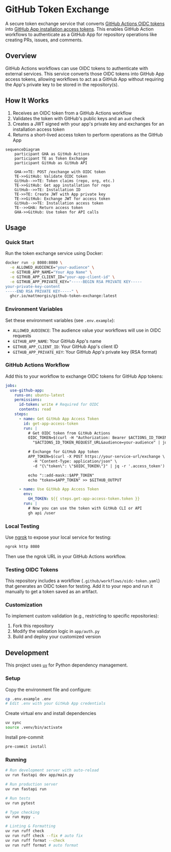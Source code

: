 # GitHub Token Exchange

A secure token exchange service that converts [GitHub Actions OIDC tokens](https://docs.github.com/en/actions/security-for-github-actions/security-hardening-your-deployments/about-security-hardening-with-openid-connect) into [GitHub App installation access tokens](https://docs.github.com/en/apps/creating-github-apps/authenticating-with-a-github-app/generating-an-installation-access-token-for-a-github-app). This enables GitHub Action workflows to authenticate as a GitHub App for repository operations like creating PRs, issues, and comments.

## Overview

GitHub Actions workflows can use OIDC tokens to authenticate with external services. This service converts those OIDC tokens into GitHub App access tokens, allowing workflows to act as a GitHub App without requiring the App's private key to be stored in the repository(s).

## How It Works

1. Receives an OIDC token from a GitHub Actions workflow
2. Validates the token with GitHub's public keys and an `aud` check
3. Creates a JWT signed with your app's private key and exchanges for an installation access token
4. Returns a short-lived access token to perform operations as the GitHub App

```mermaid
sequenceDiagram
    participant GHA as GitHub Actions
    participant TE as Token Exchange
    participant GitHub as GitHub API

    GHA->>TE: POST /exchange with OIDC token
    TE->>GitHub: Validate OIDC token
    GitHub-->>TE: Token claims (repo, org, etc.)
    TE->>GitHub: Get app installation for repo
    GitHub-->>TE: Installation ID
    TE->>TE: Create JWT with App private key
    TE->>GitHub: Exchange JWT for access token
    GitHub-->>TE: Installation access token
    TE-->>GHA: Return access token
    GHA->>GitHub: Use token for API calls
```

## Usage

### Quick Start

Run the token exchange service using Docker:

```bash
docker run -p 8080:8080 \
  -e ALLOWED_AUDIENCE="your-audience" \
  -e GITHUB_APP_NAME="Your App Name" \
  -e GITHUB_APP_CLIENT_ID="your-app-client-id" \
  -e GITHUB_APP_PRIVATE_KEY="-----BEGIN RSA PRIVATE KEY-----
your-private-key-content
-----END RSA PRIVATE KEY-----" \
  ghcr.io/mattmorgis/github-token-exchange:latest
```

### Environment Variables

Set these environment variables (see `.env.example`):

- `ALLOWED_AUDIENCE`: The audience value your workflows will use in OIDC requests
- `GITHUB_APP_NAME`: Your GitHub App's name
- `GITHUB_APP_CLIENT_ID`: Your GitHub App's client ID
- `GITHUB_APP_PRIVATE_KEY`: Your GitHub App's private key (RSA format)

### GitHub Actions Workflow

Add this to your workflow to exchange OIDC tokens for GitHub App tokens:

```yaml
jobs:
  use-github-app:
    runs-on: ubuntu-latest
    permissions:
      id-token: write # Required for OIDC
      contents: read
    steps:
      - name: Get GitHub App Access Token
        id: get-app-access-token
        run: |
          # Get OIDC token from GitHub Actions
          OIDC_TOKEN=$(curl -H "Authorization: Bearer $ACTIONS_ID_TOKEN_REQUEST_TOKEN" \
            "$ACTIONS_ID_TOKEN_REQUEST_URL&audience=your-audience" | jq -r '.value')

          # Exchange for GitHub App token
          APP_TOKEN=$(curl -X POST https://your-service-url/exchange \
            -H "Content-Type: application/json" \
            -d "{\"token\": \"$OIDC_TOKEN\"}" | jq -r '.access_token')

          echo "::add-mask::$APP_TOKEN"
          echo "token=$APP_TOKEN" >> $GITHUB_OUTPUT

      - name: Use GitHub App Access Token
        env:
          GH_TOKEN: ${{ steps.get-app-access-token.token }}
        run: |
          # Now you can use the token with GitHub CLI or API
          gh api /user
```

### Local Testing

Use [ngrok](https://ngrok.com) to expose your local service for testing:

```bash
ngrok http 8080
```

Then use the ngrok URL in your GitHub Actions workflow.

### Testing OIDC Tokens

This repository includes a workflow (`.github/workflows/oidc-token.yaml`) that generates an OIDC token for testing. Add it to your repo and run it manually to get a token saved as an artifact.

### Customization

To implement custom validation (e.g., restricting to specific repositories):

1. Fork this repository
2. Modify the validation logic in `app/auth.py`
3. Build and deploy your customized version

## Development

This project uses [`uv`](https://docs.astral.sh/uv/) for Python dependency management.

### Setup

Copy the environment file and configure:

```bash
cp .env.example .env
# Edit .env with your GitHub App credentials
```

Create virtual env and install dependencies

```bash
uv sync
source .venv/bin/activate
```

Install pre-commit

```bash
pre-commit install
```

### Running

```bash
# Run development server with auto-reload
uv run fastapi dev app/main.py

# Run production server
uv run fastapi run

# Run tests
uv run pytest

# Type checking
uv run mypy .

# Linting & Formatting
uv run ruff check
uv run ruff check --fix # auto fix
uv run ruff format --check
uv run ruff format # auto format

```
